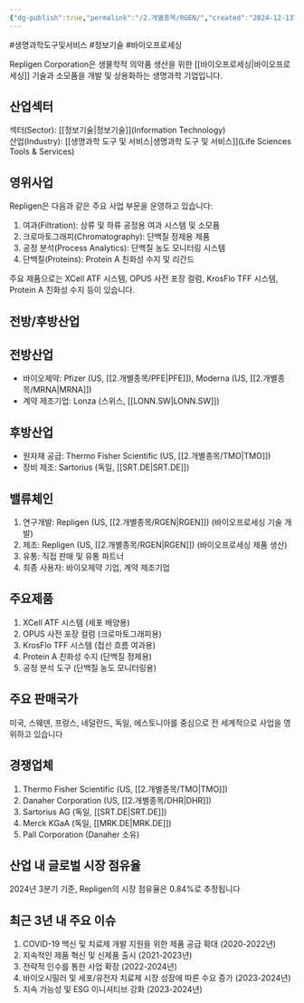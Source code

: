 ```yaml
---
{"dg-publish":true,"permalink":"/2.개별종목/RGEN/","created":"2024-12-13T21:47:21.512+09:00","updated":"2025-07-29T21:37:05.119+09:00"}
---
```


#생명과학도구및서비스 #정보기술 #바이오프로세싱


Repligen Corporation은 생물학적 의약품 생산을 위한 [[바이오프로세싱\|바이오프로세싱]] 기술과 소모품을 개발 및 상용화하는 생명과학 기업입니다.

## 산업섹터

섹터(Sector): [[정보기술\|정보기술]](Information Technology)  
산업(Industry): [[생명과학 도구 및 서비스\|생명과학 도구 및 서비스]](Life Sciences Tools & Services)

## 영위사업

Repligen은 다음과 같은 주요 사업 부문을 운영하고 있습니다:

1. 여과(Filtration): 상류 및 하류 공정용 여과 시스템 및 소모품
2. 크로마토그래피(Chromatography): 단백질 정제용 제품
3. 공정 분석(Process Analytics): 단백질 농도 모니터링 시스템
4. 단백질(Proteins): Protein A 친화성 수지 및 리간드

주요 제품으로는 XCell ATF 시스템, OPUS 사전 포장 컬럼, KrosFlo TFF 시스템, Protein A 친화성 수지 등이 있습니다.

## 전방/후방산업

## 전방산업

- 바이오제약: Pfizer (US, [[2.개별종목/PFE\|PFE]]), Moderna (US, [[2.개별종목/MRNA\|MRNA]])
- 계약 제조기업: Lonza (스위스, [[LONN.SW\|LONN.SW]])

## 후방산업

- 원자재 공급: Thermo Fisher Scientific (US, [[2.개별종목/TMO\|TMO]])
- 장비 제조: Sartorius (독일, [[SRT.DE\|SRT.DE]])

## 밸류체인

1. 연구개발: Repligen (US, [[2.개별종목/RGEN\|RGEN]]) (바이오프로세싱 기술 개발)
2. 제조: Repligen (US, [[2.개별종목/RGEN\|RGEN]]) (바이오프로세싱 제품 생산)
3. 유통: 직접 판매 및 유통 파트너
4. 최종 사용자: 바이오제약 기업, 계약 제조기업

## 주요제품

1. XCell ATF 시스템 (세포 배양용)
2. OPUS 사전 포장 컬럼 (크로마토그래피용)
3. KrosFlo TFF 시스템 (접선 흐름 여과용)
4. Protein A 친화성 수지 (단백질 정제용)
5. 공정 분석 도구 (단백질 농도 모니터링용)

## 주요 판매국가

미국, 스웨덴, 프랑스, 네덜란드, 독일, 에스토니아를 중심으로 전 세계적으로 사업을 영위하고 있습니다

## 경쟁업체

1. Thermo Fisher Scientific (US, [[2.개별종목/TMO\|TMO]])
2. Danaher Corporation (US, [[2.개별종목/DHR\|DHR]])
3. Sartorius AG (독일, [[SRT.DE\|SRT.DE]])
4. Merck KGaA (독일, [[MRK.DE\|MRK.DE]])
5. Pall Corporation (Danaher 소유)

## 산업 내 글로벌 시장 점유율

2024년 3분기 기준, Repligen의 시장 점유율은 0.84%로 추정됩니다

## 최근 3년 내 주요 이슈

1. COVID-19 백신 및 치료제 개발 지원을 위한 제품 공급 확대 (2020-2022년)
2. 지속적인 제품 혁신 및 신제품 출시 (2021-2023년)
3. 전략적 인수를 통한 사업 확장 (2022-2024년)
4. 바이오시밀러 및 세포/유전자 치료제 시장 성장에 따른 수요 증가 (2023-2024년)
5. 지속 가능성 및 ESG 이니셔티브 강화 (2023-2024년)